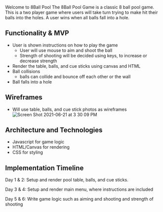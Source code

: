 Welcome to 8Ball Pool
The 8Ball Pool Game is a classic 8 ball pool game. This is a two player game where users will take turn trying to make hit their balls into the holes. A user wins when all balls fall into a hole. 

## Functionality & MVP
* User is shown instructions on how to play the game
  * User will use mouse to aim and shoot the ball
  * Strength of shooting will be decided using keys, to increase or decrease strength
* Render the table, balls, and cue sticks using canvas and HTML
* Ball collisions
  * balls can collide and bounce off each other or the wall
* Ball falls into a hole

## Wireframes
* Will use table, balls, and cue stick photos as wireframes
![Screen Shot 2021-06-21 at 3 30 09 PM](https://user-images.githubusercontent.com/78631034/122836298-d5e6aa00-d2a6-11eb-82f2-5afd9174fe14.png)



## Architecture and Technologies
* Javascript for game logic
* HTML/Canvas for rendering 
* CSS for styling

## Implementation Timeline
Day 1 & 2: Setup and render pool table, balls, and cue sticks. 

Day 3 & 4: Setup and render main menu, where instructions are included

Day 5 & 6: Write game logic such as aiming and shooting and strength of shooting
